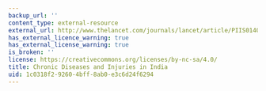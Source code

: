 ```yaml
---
backup_url: ''
content_type: external-resource
external_url: http://www.thelancet.com/journals/lancet/article/PIIS0140-6736(10)61188-9/
has_external_licence_warning: true
has_external_license_warning: true
is_broken: ''
license: https://creativecommons.org/licenses/by-nc-sa/4.0/
title: Chronic Diseases and Injuries in India
uid: 1c0318f2-9260-4bff-8ab0-e3c6d24f6294
---
```

